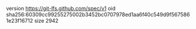 version https://git-lfs.github.com/spec/v1
oid sha256:60309cc99255275002b3452bc0707978ed1aa6f40c549d9f5675861e23f16712
size 2942
